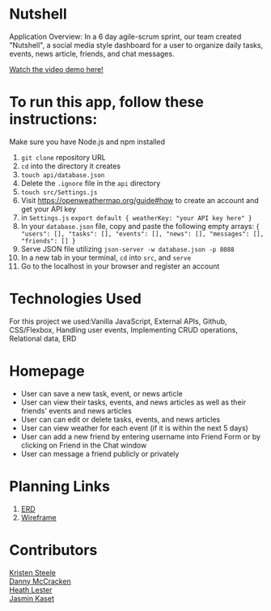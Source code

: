 # Nutshell
Application Overview:
In a 6 day agile-scrum sprint, our team created "Nutshell", a social media style dashboard for a user to organize daily tasks, events, news article, friends, and chat messages.
  
  [Watch the video demo here!](https://youtu.be/vy5shgVO6YU)

# To run this app, follow these instructions:
Make sure you have Node.js and npm installed
1. `git clone` repository URL
1. `cd` into the directory it creates
1. `touch api/database.json`
1. Delete the `.ignore` file in the `api` directory
1. `touch src/Settings.js` 
1. Visit <https://openweathermap.org/guide#how> to create an account and get your API key
1. in `Settings.js` `export default {
    weatherKey: "your API key here"
}`
1. In your `database.json` file, copy and paste the following empty arrays: 
    `{
        "users": [],
        "tasks": [],
        "events": [],
        "news": [],
        "messages": [],
        "friends": []
    }`
1. Serve JSON file utilizing `json-server -w database.json -p 8088`
1. In a new tab in your terminal, `cd` into `src`, and `serve`
1. Go to the localhost in your browser and register an account

# Technologies Used
For this project we used:Vanilla JavaScript, External APIs, Github, CSS/Flexbox, Handling user events, Implementing CRUD operations, Relational data, ERD

# Homepage

* User can save a new task, event, or news article
* User can view their tasks, events, and news articles as well as their friends' events and news articles
* User can can edit or delete tasks, events, and news articles
* User can view weather for each event (if it is within the next 5 days)
* User can add a new friend by entering username into Friend Form or by clicking on Friend in the Chat window
* User can message a friend publicly or privately

# Planning Links
1. [ERD](https://github.com/nss-day-cohort-44/nutshell-whiskered-gnomes/blob/master/src/planning/nutshellERD.png)
1. [Wireframe](https://github.com/nss-day-cohort-44/nutshell-whiskered-gnomes/blob/master/src/planning/wireframe-whiskered-gnomes-nutshell.svg)

# Contributors
[Kristen Steele](https://github.com/krsteele)   
[Danny McCracken](https://github.com/dmccracken13)  
[Heath Lester](https://github.com/Heath-Lester)  
[Jasmin Kaset](https://github.com/jkaset)  
